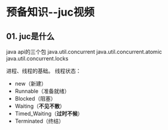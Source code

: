 # 预备知识--juc视频

## 01. juc是什么

java api的三个包
java.util.concurrent
java.util.concurrent.atomic
java.util.concurrent.locks

进程、线程的基础。
线程状态：
* new（新建）
* Runnable（准备就绪）
* Blocked（阻塞）
* Waiting（**不见不散**）
* Timed_Waiting（**过时不候**）
* Terminated（终结）